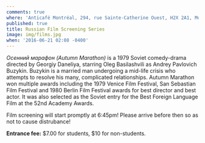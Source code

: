 ```yaml
---
comments: true
where: 'Anticafé Montréal, 294, rue Sainte-Catherine Ouest, H2X 2A1, Montréal QC'
published: true
title: Russian Film Screening Series
image: img/films.jpg
when: '2016-06-21 02:08 -0400'
---
```

_Осенний марафон (Autumn Marathon)_ is a 1979 Soviet comedy-drama directed by Georgiy Daneliya, starring Oleg Basilashvili as Andrey Pavlovich Buzykin. Buzykin is a married man undergoing a mid-life crisis who attempts to resolve his many, complicated relationships. Autumn Marathon won multiple awards including the 1979 Venice Film Festival, San Sebastian Film Festival and 1980 Berlin Film Festival awards for best director and best actor. It was also selected as the Soviet entry for the Best Foreign Language Film at the 52nd Academy Awards.

Film screening will start promptly at 6:45pm! Please arrive before then so as not to cause distrubance!

**Entrance fee:** $7.00 for students, $10 for non-students.

